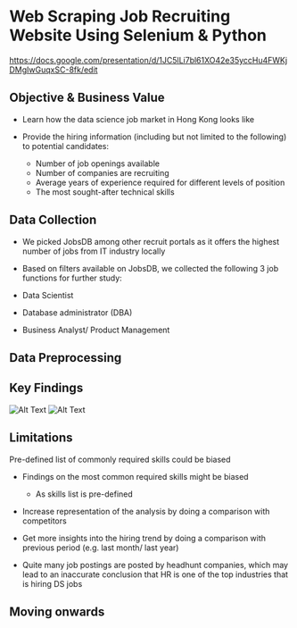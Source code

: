 # Web Scraping Job Recruiting Website Using Selenium & Python

https://docs.google.com/presentation/d/1JC5lLi7bl61XO42e35yccHu4FWKjDMgIwGuqxSC-8fk/edit


## Objective & Business Value

* Learn how the data science job market in Hong Kong looks like

* Provide the hiring information (including but not limited to the following) to potential candidates:
  * Number of job openings available
  * Number of companies are recruiting
  * Average years of experience required for different levels of position
  * The most sought-after technical skills 


## Data Collection

* We picked JobsDB among other recruit portals as it offers the highest number of jobs from IT industry locally

* Based on filters available on JobsDB, we collected the following 3 job functions for further study:
 * Data Scientist
 * Database administrator (DBA)
 * Business Analyst/ Product Management



## Data Preprocessing


## Key Findings
![Alt Text]()
![Alt Text]()


## Limitations

Pre-defined list of commonly required skills could be biased
* Findings on the most common required skills might be biased
  * As skills list is pre-defined
* Increase representation of the analysis by doing a comparison with competitors
  
* Get more insights into the hiring trend by doing a comparison with previous period (e.g. last month/ last year)

* Quite many job postings are posted by headhunt companies, which may lead to an inaccurate conclusion that HR is one of the top industries that is hiring DS jobs


## Moving onwards
